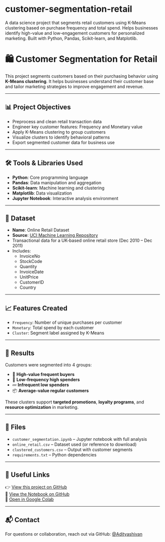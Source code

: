 # customer-segmentation-retail
A data science project that segments retail customers using K-Means clustering based on purchase frequency and total spend. Helps businesses identify high-value and low-engagement customers for personalized marketing. Built with Python, Pandas, Scikit-learn, and Matplotlib.
# 🛍️ Customer Segmentation for Retail

This project segments customers based on their purchasing behavior using **K-Means clustering**. It helps businesses understand their customer base and tailor marketing strategies to improve engagement and revenue.

---

## 📊 Project Objectives

- Preprocess and clean retail transaction data
- Engineer key customer features: Frequency and Monetary value
- Apply K-Means clustering to group customers
- Visualize clusters to identify behavioral patterns
- Export segmented customer data for business use

---

## 🛠️ Tools & Libraries Used

- **Python**: Core programming language
- **Pandas**: Data manipulation and aggregation
- **Scikit-learn**: Machine learning and clustering
- **Matplotlib**: Data visualization
- **Jupyter Notebook**: Interactive analysis environment

---

## 📂 Dataset

- **Name**: Online Retail Dataset  
- **Source**: [UCI Machine Learning Repository](https://archive.ics.uci.edu/ml/datasets/online+retail)  
- Transactional data for a UK-based online retail store (Dec 2010 – Dec 2011)  
- Includes:
  - InvoiceNo
  - StockCode
  - Quantity
  - InvoiceDate
  - UnitPrice
  - CustomerID
  - Country

---

## 📈 Features Created

- `Frequency`: Number of unique purchases per customer
- `Monetary`: Total spend by each customer
- `Cluster`: Segment label assigned by K-Means

---

## 🚀 Results

Customers were segmented into 4 groups:
- 🎯 **High-value frequent buyers**
- 💸 **Low-frequency high spenders**
- 💤 **Infrequent low spenders**
- 📦 **Average-value regular customers**

These clusters support **targeted promotions**, **loyalty programs**, and **resource optimization** in marketing.

---

## 📁 Files

- `customer_segmentation.ipynb` – Jupyter notebook with full analysis
- `online_retail.csv` – Dataset used (or reference to download)
- `clustered_customers.csv` – Output with customer segments
- `requirements.txt` – Python dependencies

---

## 🔗 Useful Links

👉 [View this project on GitHub](https://github.com/Adityashivan/customer-segmentation-retail)  
📘 [View the Notebook on GitHub](https://github.com/Adityashivan/customer-segmentation-retail/blob/main/customer_segmentation.ipynb)  
🚀 [Open in Google Colab](https://colab.research.google.com/github/Adityashivan/customer-segmentation-retail/blob/main/customer_segmentation.ipynb)

---

## 📬 Contact

For questions or collaboration, reach out via GitHub: [@Adityashivan](https://github.com/Adityashivan)
